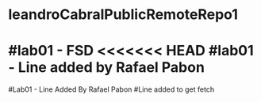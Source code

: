 # leandroCabralPublicRemoteRepo1
#lab01 - FSD
<<<<<<< HEAD
#lab01 - Line added by Rafael Pabon
=======
#Lab01 - Line Added By Rafael Pabon
#Line added to get fetch

